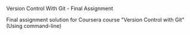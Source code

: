 Version Control With Git - Final Assignment

Final assignment solution for Coursera course "Version Control with Git" (Using command-line)
